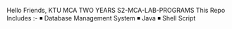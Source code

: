 Hello Friends,
KTU MCA TWO YEARS S2-MCA-LAB-PROGRAMS
This Repo Includes :-
◾ Database Management System
◾ Java
◾ Shell Script
